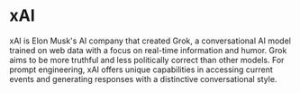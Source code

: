 # xAI

xAI is Elon Musk's AI company that created Grok, a conversational AI model trained on web data with a focus on real-time information and humor. Grok aims to be more truthful and less politically correct than other models. For prompt engineering, xAI offers unique capabilities in accessing current events and generating responses with a distinctive conversational style.